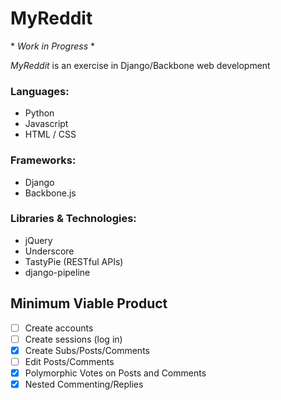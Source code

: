 # MyReddit

\* *Work in Progress* \*

*MyReddit* is an exercise in Django/Backbone web development

<!-- [trackstack.audio][heroku] -->

[heroku]: http://trackstack.audio

### Languages:

- Python
- Javascript
- HTML / CSS

### Frameworks:

- Django
- Backbone.js

### Libraries & Technologies:
- jQuery
- Underscore
- TastyPie (RESTful APIs)
- django-pipeline

## Minimum Viable Product

<!-- This is a Markdown checklist. Use it to keep track of your progress! -->

- [ ] Create accounts
- [ ] Create sessions (log in)
- [x] Create Subs/Posts/Comments
- [ ] Edit Posts/Comments
- [x] Polymorphic Votes on Posts and Comments
- [x] Nested Commenting/Replies

<!-- ## Design Docs
* [View Wireframes][views]
* [DB schema][schema]

[views]: ./docs/views.md
[schema]: ./docs/schema.md -->
